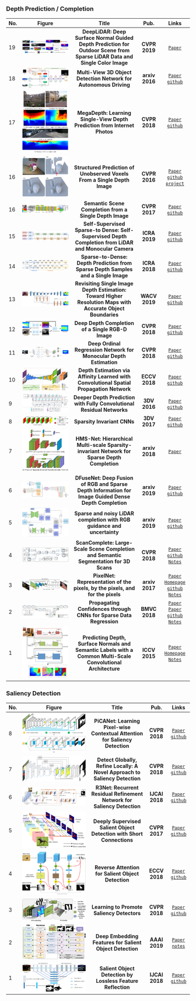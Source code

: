 ### Depth Prediction / Completion

|No.   |Figure   |Title   |Pub.  |Links|    
|-----|:-----:|:-----:|:-----:|:---:|   
|19|![deeplidar](PaperReading/data/deeplidar.png)|__DeepLiDAR: Deep Surface Normal Guided Depth Prediction for Outdoor Scene from Sparse LiDAR Data and Single Color Image__|__CVPR 2019__|[`Paper`](https://arxiv.org/abs/1812.00488)| 
|18|![multiview](PaperReading/data/multiview.png)|__Multi-View 3D Object Detection Network for Autonomous Driving__|__arxiv 2016__|[`Paper`](https://arxiv.org/abs/1611.07759) [`github`](https://github.com/bostondiditeam/MV3D)| 
|17|![megadepth](PaperReading/data/megadepth.png)|__MegaDepth: Learning Single-View Depth Prediction from Internet Photos__|__CVPR 2018__|[`Paper`](https://arxiv.org/abs/1804.00607) [`github`](https://github.com/lixx2938/MegaDepth)| 
|16|![SPUV](PaperReading/data/SPUV.png)|__Structured Prediction of Unobserved Voxels From a Single Depth Image__|__CVPR 2016__|[`Paper`](http://visual.cs.ucl.ac.uk/pubs/depthPrediction/) [`github`](https://github.com/mdfirman/voxlets) [`project`](http://visual.cs.ucl.ac.uk/pubs/depthPrediction/)| 
|16|![SSC](PaperReading/data/SSC.png)|__Semantic Scene Completion from a Single Depth Image__|__CVPR 2017__|[`Paper`](https://arxiv.org/abs/1611.08974) [`github`](https://github.com/shurans/sscnet)| 
|15|![SSTD](PaperReading/data/SSTD.png)|__Self-Supervised Sparse-to Dense: Self-Supervised Depth Completion from LiDAR and Monocular Camera__|__ICRA 2019__|[`Paper`](https://arxiv.org/pdf/1807.00275.pdf) [`github`](https://github.com/fangchangma/self-supervised-depth-completion)| 
|14|![STD](PaperReading/data/STD.png)|__Sparse-to-Dense: Depth Prediction from Sparse Depth Samples and a Single Image__|__ICRA 2018__|[`Paper`](https://arxiv.org/abs/1709.07492) [`github`](https://github.com/fangchangma/sparse-to-dense)| 
|13|![revisiting](PaperReading/data/revisiting.png)|__Revisiting Single Image Depth Estimation: Toward Higher Resolution Maps with Accurate Object Boundaries__|__WACV 2019__|[`Paper`](https://arxiv.org/abs/1803.08673) [`github`](https://github.com/JunjH/Revisiting_Single_Depth_Estimation)| 
|12|![DDC](PaperReading/data/DDC.png)|__Deep Depth Completion of a Single RGB-D Image__|__CVPR 2018__|[`Paper`](https://arxiv.org/abs/1803.09326) [`github`](https://github.com/yindaz/DeepCompletionRelease)| 
|11|![DORN](PaperReading/data/DORN.png)|__Deep Ordinal Regression Network for Monocular Depth Estimation__|__CVPR 2018__|[`Paper`](https://arxiv.org/abs/1806.02446) [`github`](https://github.com/hufu6371/DORN)| 
|10|![CSPN](PaperReading/data/CSPN.png)|__Depth Estimation via Affinity Learned with Convolutional Spatial Propagation Network__|__ECCV 2018__|[`Paper`](https://arxiv.org/abs/1808.00150) [`github`](https://github.com/XinJCheng/CSPN)| 
|9|![depthprediction3DV](PaperReading/data/depthprediction3DV.png)|__Deeper Depth Prediction with Fully Convolutional Residual Networks__|__3DV 2016__|[`Paper`](https://arxiv.org/abs/1606.00373) [`github`](https://github.com/iro-cp/FCRN-DepthPrediction)| 
|8|![HMS](PaperReading/data/sparsity.png)|__Sparsity Invariant CNNs__|__3DV 2017__|[`Paper`](https://arxiv.org/abs/1708.06500) [`github`](https://github.com/yxgeee/DepthComplete)| 
|7|![HMS](PaperReading/data/HMS.png)|__HMS-Net: Hierarchical Multi-scale Sparsity-invariant Network for Sparse Depth Completion__|__arxiv 2018__|[`Paper`](https://arxiv.org/abs/1808.08685)| 
|6|![DFuseNet](PaperReading/data/dfusenet.png)|__DFuseNet: Deep Fusion of RGB and Sparse Depth Information for Image Guided Dense Depth Completion__|__arxiv 2019__|[`Paper`](https://arxiv.org/pdf/1902.00761.pdf) [`github`](https://github.com/ShreyasSkandanS/DFuseNet)|  
|5|![uncertainty](PaperReading/data/uncertainty.png)|__Sparse and noisy LiDAR completion with RGB guidance and uncertainty__|__arxiv 2019__|[`Paper`](https://arxiv.org/abs/1902.05356) [`github`](https://github.com/wvangansbeke/Sparse-Depth-Completion)|  
|4|![ScanComplete](PaperReading/data/scancomplete_net.png)|__ScanComplete: Large-Scale Scene Completion and Semantic Segmentation for 3D Scans__|__CVPR 2018__|[`Paper`](https://arxiv.org/pdf/1712.10215.pdf) [`github`](https://github.com/angeladai/ScanComplete) [`Notes`](PaperReading/2018_CVPR_ScanComplete_Large_Scale_Scene_Completion_and_Semantic_Segmentation_for_3D_Scans.md)|  
|3|![PixelNet](PaperReading/data/pixelnet_net.png)|__PixelNet: Representation of the pixels, by the pixels, and for the pixels__|__arxiv 2017__|[`Paper`](http://www.cs.cmu.edu/~aayushb/pixelNet/pixelnet.pdf) [`Homepage`](http://www.cs.cmu.edu/~aayushb/pixelNet/) [`github`](https://github.com/aayushbansal/PixelNet) [`Notes`](2017_arxiv_PixelNet_Representation_of_the_pixels_by_the_pixels_and_for_the_pixels.md)| 
|2|![Propagate-confidence](PaperReading/data/propagate_net.png)|__Propagating Confidences through CNNs for Sparse Data Regression__|__BMVC 2018__|[`Paper`](https://arxiv.org/abs/1805.11913) [`Paper`](https://arxiv.org/abs/1811.01791) [`github`](https://github.com/abdo-eldesokey/nconv) [`Notes`](PaperReading/2018_arxiv_Propagating_Confidences_through_CNNs_for_Sparse_Data_Regression.md)|  
|1|![Depth-surfacenormal-semanticlabels](PaperReading/data/1.png)|__Predicting Depth, Surface Normals and Semantic Labels with a Common Multi-Scale Convolutional Architecture__|__ICCV 2015__|[`Paper`](https://arxiv.org/pdf/1411.4734v4.pdf) [`Homepage`](https://cs.nyu.edu/~deigen/dnl/) [`Notes`](PaperReading/2015_ICCV_Predicting_Depth_Surface_Normals_and_Semantic_Labels_with_a_Common_Multi_Scale_Convolutional_Architecture.md)|  



### Saliency Detection

|No.   |Figure   |Title   |Pub.  |Links|    
|-----|:-----:|:-----:|:-----:|:---:|   
|8|![PiCA](PaperReading/data/PiCA_net.png)|__PiCANet: Learning Pixel-wise Contextual Attention for Saliency Detection__|__CVPR 2018__|[`Paper`](https://arxiv.org/abs/1708.06433)  [`github`](https://github.com/nian-liu/PiCANet) |  
|7|![DGRL](PaperReading/data/DGRL_net.png)|__Detect Globally, Refine Locally: A Novel Approach to Saliency Detection__|__CVPR 2018__|[`Paper`](https://drive.google.com/file/d/17MyYRD5kbSFMn0bw7s5pbmWRU-R6_LiR/view)  [`github`](https://github.com/TiantianWang/CVPR18_detect_globally_refine_locally) |  
|6|![R3NET](PaperReading/data/R3NET.png)|__R3Net: Recurrent Residual Refinement Network for Saliency Detection__|__IJCAI 2018__|[`Paper`](https://www.ijcai.org/proceedings/2018/0095.pdf)  [`github`](https://github.com/zijundeng/R3Net) |  
|5|![DSS](PaperReading/data/DSS_Net.png)|__Deeply Supervised Salient Object Detection with Short Connections__|__CVPR 2017__|[`Paper`](https://arxiv.org/abs/1611.04849) [`github`](https://github.com/Andrew-Qibin/DSS) |  
|4|![RAS](PaperReading/data/rasnet.png)|__Reverse Attention for Salient Object Detection__|__ECCV 2018__|[`Paper`](http://openaccess.thecvf.com/content_ECCV_2018/papers/Shuhan_Chen_Reverse_Attention_for_ECCV_2018_paper.pdf) [`github`](https://github.com/ShuhanChen/RAS_ECCV18) |  
|3|![LPS](PaperReading/data/LPS_net.png)|__Learning to Promote Saliency Detectors__|__CVPR 2018__|[`Paper`](https://drive.google.com/file/d/1sGSMt8ZPZNFaStwiAeS6jkeBURSDHtO0/view) [`github`](https://github.com/zengxianyu/lps) |  
|2|![RFIN](PaperReading/data/RFIN_net.png)|__Deep Embedding Features for Salient Object Detection__|__AAAI 2019__|[`Paper`](https://drive.google.com/file/d/1l02_GtoMxRFy9IJifSjs-zjYOOQWoBfx/view) [`notes`](PaperReading/2019_AAAI_RFIN.md) |  
|1|![SFCN](PaperReading/data/SFCN_net.png)|__Salient Object Detection by Lossless Feature Reflection__|__IJCAI 2018__|[`Paper`](https://arxiv.org/pdf/1411.4734v4.pdf) [`github`](https://github.com/Pchank/caffe-sal/blob/master/IIAU2018.md) |  








